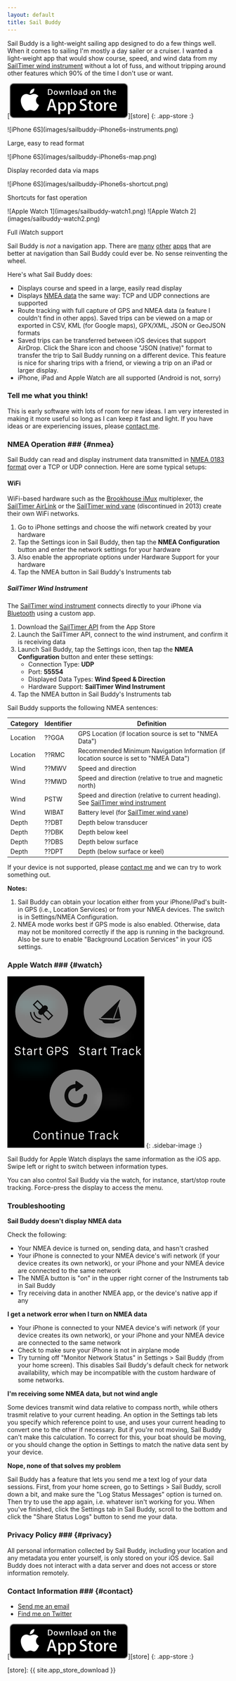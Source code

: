 ```yaml
---
layout: default
title: Sail Buddy
---
```


Sail Buddy is a light-weight sailing app designed to do a few things well. When it comes to sailing I'm mostly a day sailer or a cruiser.
I wanted a light-weight app that would show course, speed, and wind data from my [SailTimer wind instrument][sailtimer2]
without a lot of fuss, and without tripping around other features which 90% of the time I don't use or want.

[![Download Sail Buddy from the App Store](images/app_store_download.svg)][store]
{: .app-store :}

<div class="screenshots clear-block" markdown="1">

<div class="captioned iPhone6s" markdown="1">
![iPhone 6S](images/sailbuddy-iPhone6s-instruments.png)

Large, easy to read format
</div>

<div class="captioned iPhone6s" markdown="1">
![iPhone 6S](images/sailbuddy-iPhone6s-map.png)

Display recorded data via maps
</div>

<div class="captioned iPhone6s" markdown="1">
![iPhone 6S](images/sailbuddy-iPhone6s-shortcut.png)

Shortcuts for fast operation
</div>

<div class="captioned watches" markdown="1">
![Apple Watch 1](images/sailbuddy-watch1.png) ![Apple Watch 2](images/sailbuddy-watch2.png)

Full iWatch support
</div>

</div>

Sail Buddy is *not* a navigation app. There are [many][ex1] [other][ex2] [apps][ex3] that are better at navigation than Sail Buddy could ever be.
No sense reinventing the wheel.

Here's what Sail Buddy does:

* Displays course and speed in a large, easily read display
* Displays [NMEA data](#nmea) the same way: TCP and UDP connections are supported
* Route tracking with full capture of GPS and NMEA data (a feature I couldn't find in other apps). Saved trips can be viewed on
  a map or exported in CSV, KML (for Google maps), GPX/XML, JSON or GeoJSON formats
* Saved trips can be transferred between iOS devices that support AirDrop. Click the Share icon and choose "JSON (native)" format to transfer the trip
  to Sail Buddy running on a different device. This feature is nice for sharing trips with a friend, or viewing a trip on an iPad or larger display.
* iPhone, iPad and Apple Watch are all supported (Android is not, sorry)

### Tell me what you think! ###

This is early software with lots of room for new ideas. I am very interested in making it more
useful so long as I can keep it fast and light. If you have ideas or are experiencing issues, please [contact me][contact].


### NMEA Operation ### {#nmea}

Sail Buddy can read and display instrument data transmitted in [NMEA 0183 format][nmea] over a TCP or UDP connection. Here are some typical setups:

#### WiFi ####

WiFi-based hardware such as the
[Brookhouse iMux][imux] multiplexer, the [SailTimer AirLink][airlink]  or the
[SailTimer wind vane][sailtimer1] (discontinued in 2013) create their own WiFi networks.

1. Go to iPhone settings and choose the wifi network created by your hardware
2. Tap the Settings icon in Sail Buddy, then tap the **NMEA Configuration** button and enter the network settings for your hardware
3. Also enable the appropriate options under Hardware Support for your hardware
4. Tap the NMEA button in Sail Buddy's Instruments tab

##### SailTimer Wind Instrument #####

The [SailTimer wind instrument][sailtimer2] connects directly to your iPhone via [Bluetooth][bt] using a custom app.

1. Download the [SailTimer API][stapi] from the App Store
2. Launch the SailTimer API, connect to the wind instrument, and confirm it is receiving data
3. Launch Sail Buddy, tap the Settings icon, then tap the **NMEA Configuration** button and enter these settings:
   * Connection Type: **UDP**
   * Port: **55554**
   * Displayed Data Types: **Wind Speed & Direction**
   * Hardware Support: **SailTimer Wind Instrument**
4. Tap the NMEA button in Sail Buddy's Instruments tab

Sail Buddy supports the following NMEA sentences:

Category | Identifier | Definition
----     | ---------- | ----------
Location | ??GGA      | GPS Location (if location source is set to "NMEA Data")
Location | ??RMC      | Recommended Minimum Navigation Information (if location source is set to "NMEA Data")
Wind     | ??MWV      | Speed and direction
Wind     | ??MWD      | Speed and direction (relative to true and magnetic north)
Wind     | PSTW       | Speed and direction (relative to current heading). See [SailTimer wind instrument][sailtimer2]
Wind     | WIBAT      | Battery level (for [SailTimer wind vane][sailtimer1])
Depth    | ??DBT      | Depth below transducer
Depth    | ??DBK      | Depth below keel
Depth    | ??DBS      | Depth below surface
Depth    | ??DPT      | Depth (below surface or keel)

If your device is not supported, please [contact me][contact] and we can try to work something out.

**Notes:**

1. Sail Buddy can obtain your location either from your iPhone/iPad's built-in GPS (i.e., Location Services) or
from your NMEA devices. The switch is in Settings/NMEA Configuration.
2. NMEA mode works best if GPS mode is also enabled. Otherwise, data may not be monitored correctly if the app is running in the background.
Also be sure to enable "Background Location Services" in your iOS settings.


### Apple Watch ### {#watch}

<div class="clear-block" markdown="1">

![Sail Buddy watch menu](images/apple-watch-menu.png)
{: .sidebar-image :}

Sail Buddy for Apple Watch displays the same information as the iOS app. Swipe left or right to switch between information types.

You can also control Sail Buddy via the watch, for instance, start/stop route tracking. Force-press the display to access the menu.

</div>

### Troubleshooting ###

**Sail Buddy doesn't display NMEA data**

Check the following:

* Your NMEA device is turned on, sending data, and hasn't crashed
* Your iPhone is connected to your NMEA device's wifi network (if your device creates its own network), or your iPhone and
  your NMEA device are connected to the same network
* The NMEA button is "on" in the upper right corner of the Instruments tab in Sail Buddy
* Try receiving data in another NMEA app, or the device's native app if any

**I get a network error when I turn on NMEA data**

* Your iPhone is connected to your NMEA device's wifi network (if your device creates its own network), or your iPhone and
  your NMEA device are connected to the same network
* Check to make sure your iPhone is not in airplane mode
* Try turning off "Monitor Network Status" in Settings > Sail Buddy (from your home screen). This disables Sail Buddy's 
  default check for network availability, which may be incompatible with the custom hardware of some networks.

**I'm receiving some NMEA data, but not wind angle**

Some devices transmit wind data relative to compass north, while others trasmit relative to your current heading. An option in the Settings
tab lets you specify which reference point to use, and uses your current heading to convert one to the other if necessary. But if you're not
moving, Sail Buddy can't make this calculation. To correct for this, your boat should be moving, or you should change the option in Settings
to match the native data sent by your device.

**Nope, none of that solves my problem**

Sail Buddy has a feature that lets you send me a text log of your data sessions. First, from your home screen, go to Settings > Sail Buddy, scroll down a bit,
and make sure the "Log Status Messages" option is turned on. Then try to use the app again, i.e. whatever isn't working for you. When
you've finished, click the Settings tab in Sail Buddy, scroll to the bottom and click the "Share Status Logs" button to send me your data.

### Privacy Policy ### {#privacy}

All personal information collected by Sail Buddy, including your location and any metadata you enter yourself, is only stored on your iOS
device. Sail Buddy does not interact with a data server and does not access or store information remotely.

### Contact Information ### {#contact}

* [Send me an email][contact]
* [Find me on Twitter](http://twitter.com/tgherzog)

[![Download Sail Buddy from the App Store](images/app_store_download.svg)][store]
{: .app-store :}

[sailtimer1]: http://sailtimerwindvane.com
[sailtimer2]: http://www.sailtimerwind.com/sailbuddy
[airlink]:    http://www.sailtimerwind.com/airlink
[imux]:       http://brookhouseonline.com/imux.htm
[nmea]:       https://en.wikipedia.org/wiki/NMEA_0183
[contact]:    mailto:sailbuddyapp@gmail.com
[store]:      {{ site.app_store_download }}

[ex1]:   https://itunes.apple.com/us/app/inavx-marine-navigation-noaa/id286616280?mt=8
[ex2]:   https://itunes.apple.com/us/app/aqua-map-usa-pro-marine-gps/id700695449?mt=8
[ex3]:   https://itunes.apple.com/us/app/i-boating-gps-nautical-marine/id994992062?mt=8
[stapi]: https://itunes.apple.com/us/app/sailtimer-api/id959558893?mt=8


[bt]:    https://en.wikipedia.org/wiki/Bluetooth

